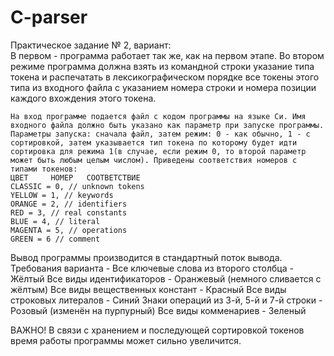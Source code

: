 # C-parser
Практическое задание № 2, вариант:  
    В первом - программа работает так же, как на первом этапе. Во втором режиме программа должна взять из командной строки указание типа токена и распечатать в лексикографическом порядке все токены этого типа из входного файла с указанием номера строки и номера позиции каждого вхождения этого токена.

    На вход программе подается файл с кодом программы на языке Си. Имя входного файла должно быть указано как параметр при запуске программы.   
    Параметры запуска: сначала файл, затем режим: 0 - как обычно, 1 - с сортировкой, затем указывается тип токена по которому будет идти сортировка для режима 1(в случае, если режим 0, то второй параметр может быть любым целым числом). Приведены соответствия номеров с типами токенов:
    ЦВЕТ     НОМЕР   СООТВЕТСТВИЕ   
    CLASSIC = 0, // unknown tokens
    YELLOW = 1, // keywords
    ORANGE = 2, // identifiers
    RED = 3, // real constants
    BLUE = 4, // literal
    MAGENTA = 5, // operations
    GREEN = 6 // comment

Вывод программы производится в стандартный поток вывода.
Требования варианта - 
Все ключевые слова из второго столбца - Жёлтый
Все виды идентификаторов - Оранжевый (немного сливается с жёлтым)
Все виды вещественных констант - Красный
Все виды строковых литералов - Синий
Знаки операций из 3-й, 5-й и 7-й строки - Розовый (изменён на пурпурный)
Все виды комменариев - Зеленый

ВАЖНО! В связи с хранением и последующей сортировкой токенов время работы программы может сильно увеличится.
